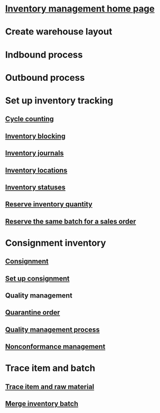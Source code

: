 # [Inventory management home page](warehouse-management\inventory-management.md)
# Create warehouse layout
# Indbound process
# Outbound process
# Set up inventory tracking
## [Cycle counting](warehouse-management\cycle-counting.md)
## [Inventory blocking](warehouse-management\inventory-blocking.md)
## [Inventory journals](warehouse-management\inventory-journals.md)
## [Inventory locations](warehouse-management\inventory-locations.md)
## [Inventory statuses](warehouse-management\inventory-statuses.md)
## [Reserve inventory quantity](inventory-management\reserve-inventory-quantities.md)
## [Reserve the same batch for a sales order](inventory-management\reserve-same-batch-sales-order.md)
# Consignment inventory
## [Consignment](inventory-management\consignment.md)
## [Set up consignment](inventory-management\set-up-consignment.md)
## Quality management
## [Quarantine order](inventory-management\quarantine-orders.md)
## [Quality management process](inventory-management\quality-management-processes.md)
## [Nonconformance management](inventory-management\enable-nonconformance-management.md)
# Trace item and batch
## [Trace item and raw material](inventory-management\trace-items-raw-materials-inventory-production-sales.md)
## [Merge inventory batch](inventory-management\merge-inventory-batches.md)
